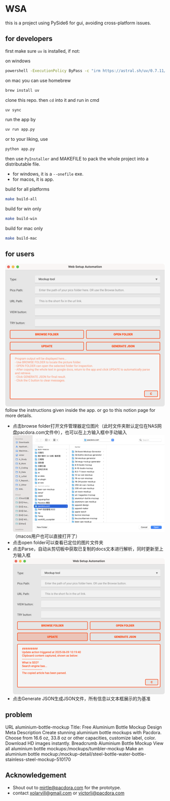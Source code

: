 # WSA

this is a project using PySide6 for gui, avoiding cross-platform issues.

## for developers

first make sure `uv` is installed, if not:

on windows
```bash
powershell -ExecutionPolicy ByPass -c "irm https://astral.sh/uv/0.7.11/install.ps1 | iex"
```

on mac you can use homebrew
```bash
brew install uv
```

clone this repo. then `cd` into it and run in cmd
```bash
uv sync
```

run the app by
```bash
uv run app.py
```

or to your liking, use
```bash
python app.py
```

then use `PyInstaller` and MAKEFILE to pack the whole project into a distributable file.
- for windows, it is a `--onefile` exe.
- for macos, it is app.

build for all platforms
```bash
make build-all
```

build for win only
```bash
make build-win
```

build for mac only
```bash
make build-mac
```

## for users

![Main app](resources/main_app.png)
follow the instructions given inside the app. or go to this notion page for more details.

- 点击browse folder打开文件管理器定位图片（此时文件夹默认定位在NAS网盘pacdora.com文件中），也可以在上方输入框中手动输入
![Now works on mac](resources/browse_button_on_mac.png)
（macos用户也可以直接打开了）
- 点击open folder可以查看已定位的图片文件夹
- 点击Parse，自动从剪切板中获取已复制的docs文本进行解析，同时更新至上方输入框
![resources/update_button.png](resources/update_button.png)
- 点击Generate JSON生成JSON文件，所有信息以文本框展示的为基准

## problem
URL
aluminium-bottle-mockup
Title:
Free Aluminium Bottle Mockup Design
Meta Description
Create stunning aluminium bottle mockups with Pacdora. Choose from 16.6 oz, 33.8 oz or other capacities, customize label, color. Download HD images instantly.
Breadcrumb
Aluminium Bottle Mockup
View all aluminium bottle mockups:/mockups/tumbler-mockup
Make an aluminium bottle mockup:/mockup-detail/steel-bottle-water-bottle-stainless-steel-mockup-510170

## Acknowledgement

- Shout out to mirtle@pacdora.com for the prototype.
- contact xolarvill@gmail.com or victorli@pacdora.com
